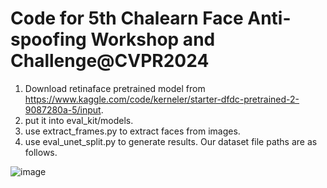 # Code for 5th Chalearn Face Anti-spoofing Workshop and Challenge@CVPR2024
1. Download retinaface pretrained model from https://www.kaggle.com/code/kerneler/starter-dfdc-pretrained-2-9087280a-5/input.
2. put it into eval_kit/models.
3. use extract_frames.py to extract faces from images.
4. use eval_unet_split.py to generate results.
Our dataset file paths are as follows.

![image](https://github.com/botianzhe/antispoofing/assets/24983253/c3fcd16b-df53-4546-b452-ee56c2173b25)
